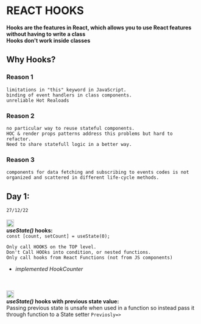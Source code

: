 # **REACT HOOKS**

**Hooks are the features in React, which allows you to use React features without having to write a class**<br>
**Hooks don't work inside classes**

## **Why Hooks?**

### **Reason 1**

    limitations in "this" keyword in JavaScript.
    binding of event handlers in class components.
    unreliable Hot Realoads

### **Reason 2**

    no particular way to reuse stateful components.
    HOC & render props patterns address this problems but hard to refactor.
    Need to share statefull logic in a better way.

### **Reason 3**

    components for data fetching and subscribing to events codes is not organized and scattered in different life-cycle methods.

## **Day 1**:

`27/12/22`
<br><br>
<img src="https://media0.giphy.com/media/13VLdHIQRb8zQc/giphy.gif?cid=790b761139649fcbebc663ec138bf6268a255990c913eb92&rid=giphy.gif&ct=g" width="20"><br>
**_useState()_ hooks:**<br>
`const [count, setCount] = useState(0);`<br>

    Only call HOOKS on the TOP level.
    Don't Call HOOks into condition, or nested functions.
    Only call hooks from React Functions (not from JS components)

- _implemented HookCounter_

<br><br>
<img src="https://media3.giphy.com/media/pKt7w9ILVOdWw/giphy.gif?cid=ecf05e47aswk6vvvvu7kccxkwfqmiw1pgzp20s6iaii56xhf&rid=giphy.gif&ct=g" width="20"><br>
**_useState()_ hooks with previous state value:**<br>
Passing previous state is unsafe when used in a function so instead pass it through function to a State setter
`Previosly=>
`
